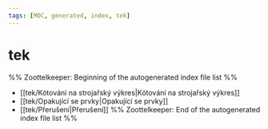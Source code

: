 ```yaml
---
tags: [MOC, generated, index, tek]
---
```

# tek
%% Zoottelkeeper: Beginning of the autogenerated index file list  %%
-  [[tek/Kótování na strojařský výkres|Kótování na strojařský výkres]]
-  [[tek/Opakující se prvky|Opakující se prvky]]
-  [[tek/Přerušení|Přerušení]]
%% Zoottelkeeper: End of the autogenerated index file list  %%
